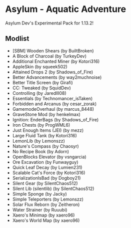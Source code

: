 # Asylum - Aquatic Adventure
Asylum Dev's Experimental Pack for 1.13.2!

## Modlist
* \[SBM\] Wooden Shears (by BuiltBroken)
* A Block of Charcoal (by TurkeyDev)
* Additional Enchanted Miner (by Kotori316)
* AppleSkin (by squeek502)
* Attained Drops 2 (by Shadows_of_Fire)
* Better Advancements (by way2muchnoise)
* Better Title Screen (by Girafi)
* CC: Tweaked (by SquidDev)
* Controlling (by Jaredlll08)
* Essentials (by Technomancer_isTaken)
* Forbidden and Arcanus (by cesar_zorak)
* GamemodeOverhaul (by marcus_8448)
* GraveStone Mod (by henkelmax)
* Ignition: EnderBags (by Shadows_of_Fire)
* Iron Chests (by ProgWML6)
* Just Enough Items (JEI) (by mezz)
* Large Fluid Tank (by Kotori316)
* LemonLib (by Lemonszz)
* Nature's Compass (by Chaosyr)
* No Recipe Book (by Adorn)
* OpenBlocks Elevator (by vsngarcia)
* Ore Excavation (by Funwayguy)
* Quick Leaf Decay (by Lumien231)
* Scalable Cat's Force (by Kotori316)
* SerializationIsBad (by Dogboy21)
* Silent Gear (by SilentChaos512)
* Silent Lib (silentlib) (by SilentChaos512)
* Simple Sponge (by Jacky)
* Simple Teleporters (by Lemonszz)
* Solar Flux Reborn (by Zeitheron)
* Water Strainer (by Ruuubi)
* Xaero's Minimap (by xaero96)
* Xaero's World Map (by xaero96)